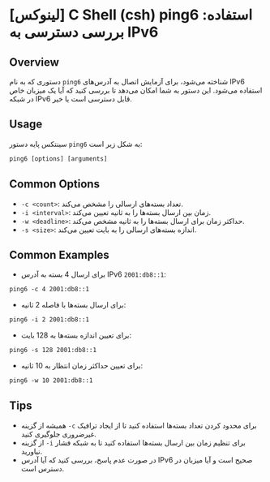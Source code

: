 # [لینوکس] C Shell (csh) ping6 استفاده: بررسی دسترسی به IPv6

## Overview
دستوری که به نام `ping6` شناخته می‌شود، برای آزمایش اتصال به آدرس‌های IPv6 استفاده می‌شود. این دستور به شما امکان می‌دهد تا بررسی کنید که آیا یک میزبان خاص در شبکه IPv6 قابل دسترسی است یا خیر.

## Usage
سینتکس پایه دستور `ping6` به شکل زیر است:

```csh
ping6 [options] [arguments]
```

## Common Options
- `-c <count>`: تعداد بسته‌های ارسالی را مشخص می‌کند.
- `-i <interval>`: زمان بین ارسال بسته‌ها را به ثانیه تعیین می‌کند.
- `-w <deadline>`: حداکثر زمان برای ارسال بسته‌ها را به ثانیه مشخص می‌کند.
- `-s <size>`: اندازه بسته‌های ارسالی را به بایت تعیین می‌کند.

## Common Examples
- برای ارسال 4 بسته به آدرس IPv6 `2001:db8::1`:

```csh
ping6 -c 4 2001:db8::1
```

- برای ارسال بسته‌ها با فاصله 2 ثانیه:

```csh
ping6 -i 2 2001:db8::1
```

- برای تعیین اندازه بسته‌ها به 128 بایت:

```csh
ping6 -s 128 2001:db8::1
```

- برای تعیین حداکثر زمان انتظار به 10 ثانیه:

```csh
ping6 -w 10 2001:db8::1
```

## Tips
- همیشه از گزینه `-c` برای محدود کردن تعداد بسته‌ها استفاده کنید تا از ایجاد ترافیک غیرضروری جلوگیری کنید.
- از گزینه `-i` برای تنظیم زمان بین ارسال بسته‌ها استفاده کنید تا به شبکه فشار نیاورید.
- در صورت عدم پاسخ، بررسی کنید که آیا آدرس IPv6 صحیح است و آیا میزبان در دسترس است.